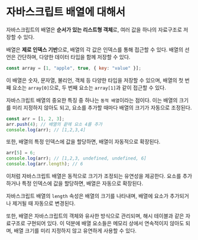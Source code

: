 # 자바스크립트 배열에 대해서

자바스크립트의 배열은 **순서가 있는 리스트형 객체**로, 여러 값을 하나의 자료구조로 저장할 수 있다.

배열은 **제로 인덱스 기반**으로, 배열의 각 값은 인덱스를 통해 접근할 수 있다. 배열의 선언은 간단하며, 다양한 데이터 타입을 함께 저장할 수 있다.

```js
const array = [1, "apple", true, { key: "value" }];
```

이 배열은 숫자, 문자열, 불리언, 객체 등 다양한 타입을 저장할 수 있으며, 배열의 첫 번째 요소는 `array[0]`으로, 두 번째 요소는 `array[1]`과 같이 접근할 수 있다.

자바스크립트 배열의 중요한 특징 중 하나는 `동적 배열`이라는 점이다. 이는 배열의 크기를 미리 지정하지 않아도 되고, 요소를 추가할 때마다 배열의 크기가 자동으로 조정된다.

```js
const arr = [1, 2, 3];
arr.push(4); // 배열의 끝에 요소 4를 추가
console.log(arr); // [1,2,3,4]
```

또한, 배열의 특정 인덱스에 값을 할당하면, 배열이 자동적으로 확장된다.

```js
arr[5] = 6;
console.log(arr); // [1,2,3, undefined, undefined, 6]
console.log(arr.length); // 6
```

이처럼 자바스크립트 배열은 동적으로 크기가 조정되는 유연성을 제공한다. 요소를 추가하거나 특정 인덱스에 값을 할당하면, 배열은 자동으로 확장된다.

자바스크립트 배열의 `length` 속성은 배열의 크기를 나타내며, 배열에 요소가 추가되거나 제거될 때 자동으로 변경된다.

또한, 배열은 자바스크립트의 객체와 유사한 방식으로 관리되며, 해시 테이블과 같은 자료구조로 구현되어 있다. 이 덕분에 배열 요소들은 메모리 상에서 연속적이지 않아도 되며, 배열 크기를 미리 지정하지 않고 유연하게 사용할 수 있다.

